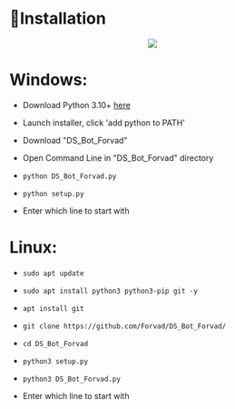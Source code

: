 ﻿
🧾Installation
===================================
<p align="center">
  <img src="https://lh3.googleusercontent.com/lNdvGGQwXUEZEgPqEKjdl7hSROc7ye4f72Vzn8fo93UQOkwbwyXDRCKcjGiHcUZKouw">
</p>

# Windows:


 * Download Python 3.10+ [here](https://www.python.org/downloads) 

 * Launch installer, click 'add python to PATH'

 * Download "DS_Bot_Forvad"

 * Open Command Line in "DS_Bot_Forvad" directory

 * `python DS_Bot_Forvad.py`
 
 * `python setup.py`

 * Enter which line to start with


# Linux:


* `sudo apt update`

* `sudo apt install python3 python3-pip git -y`

* `apt install git`

* `git clone https://github.com/Forvad/DS_Bot_Forvad/`

* `cd DS_Bot_Forvad`

*  `python3 setup.py`

* `python3 DS_Bot_Forvad.py`

* Enter which line to start with



